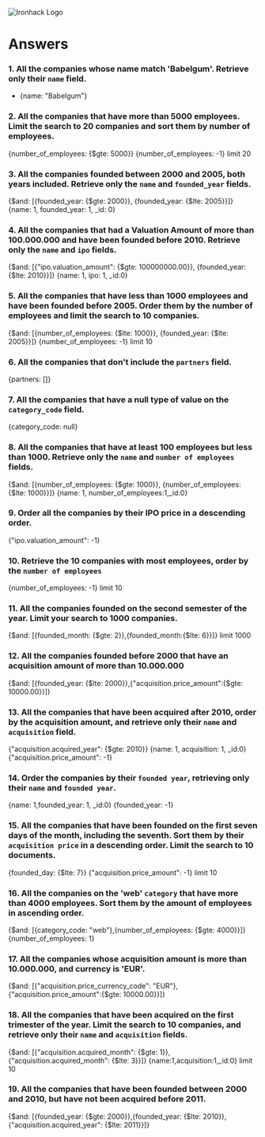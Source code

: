 ![Ironhack Logo](https://i.imgur.com/1QgrNNw.png)

# Answers

### 1. All the companies whose name match 'Babelgum'. Retrieve only their `name` field.

- {name: "Babelgum"}

### 2. All the companies that have more than 5000 employees. Limit the search to 20 companies and sort them by **number of employees**.

{number_of_employees: {$gte: 5000}}
{number_of_employees: -1} 
limit 20

### 3. All the companies founded between 2000 and 2005, both years included. Retrieve only the `name` and `founded_year` fields.

{$and: [{founded_year: {$gte: 2000}}, {founded_year: {$lte: 2005}}]}
{name: 1, founded_year: 1, _id: 0}

### 4. All the companies that had a Valuation Amount of more than 100.000.000 and have been founded before 2010. Retrieve only the `name` and `ipo` fields.

{$and: [{"ipo.valuation_amount": {$gte: 100000000.00}}, {founded_year: {$lte: 2010}}]}
{name: 1, ipo: 1, _id:0}

### 5. All the companies that have less than 1000 employees and have been founded before 2005. Order them by the number of employees and limit the search to 10 companies.

{$and: [{number_of_employees: {$lte: 1000}}, {founded_year: {$lte: 2005}}]}
{number_of_employees: -1}
limit 10

### 6. All the companies that don't include the `partners` field.

{partners: []}

### 7. All the companies that have a null type of value on the `category_code` field.

{category_code: null}

### 8. All the companies that have at least 100 employees but less than 1000. Retrieve only the `name` and `number of employees` fields.

{$and: [{number_of_employees: {$gte: 1000}}, {number_of_employees: {$lte: 1000}}]}
{name: 1, number_of_employees:1,_id:0}

### 9. Order all the companies by their IPO price in a descending order.

{"ipo.valuation_amount": -1}

### 10. Retrieve the 10 companies with most employees, order by the `number of employees`

{number_of_employees: -1}
limit 10

### 11. All the companies founded on the second semester of the year. Limit your search to 1000 companies.

{$and: [{founded_month: {$gte: 2}},{founded_month:{$lte: 6}}]}
limit 1000

### 12. All the companies founded before 2000 that have an acquisition amount of more than 10.000.000

{$and: [{founded_year: {$lte: 2000}},{"acquisition.price_amount":{$gte: 10000.00}}]}

### 13. All the companies that have been acquired after 2010, order by the acquisition amount, and retrieve only their `name` and `acquisition` field.

{"acquisition.acquired_year": {$gte: 2010}}
{name: 1, acquisition: 1, _id:0}
{"acquisition.price_amount": -1}

### 14. Order the companies by their `founded year`, retrieving only their `name` and `founded year`.

{name: 1,founded_year: 1, _id:0}
{founded_year: -1}


### 15. All the companies that have been founded on the first seven days of the month, including the seventh. Sort them by their `acquisition price` in a descending order. Limit the search to 10 documents.

{founded_day: {$lte: 7}} 
{"acquisition.price_amount": -1}
limit 10


### 16. All the companies on the 'web' `category` that have more than 4000 employees. Sort them by the amount of employees in ascending order.

{$and: [{category_code: "web"},{number_of_employees: {$gte: 4000}}]}
{number_of_employees: 1}

### 17. All the companies whose acquisition amount is more than 10.000.000, and currency is 'EUR'.

{$and: [{"acquisition.price_currency_code": "EUR"},{"acquisition.price_amount":{$gte: 10000.00}}]}

### 18. All the companies that have been acquired on the first trimester of the year. Limit the search to 10 companies, and retrieve only their `name` and `acquisition` fields.

{$and: [{"acquisition.acquired_month": {$gte: 1}},{"acquisition.acquired_month": {$lte: 3}}]}
{name:1,acquisition:1,_id:0}
limit 10

### 19. All the companies that have been founded between 2000 and 2010, but have not been acquired before 2011.

{$and: [{founded_year: {$gte: 2000}},{founded_year: {$lte: 2010}},{"acquisition.acquired_year": {$lte: 2011}}]}
